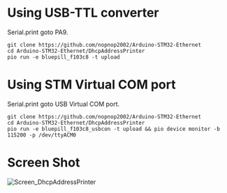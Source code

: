 # Using USB-TTL converter   
Serial.print goto PA9.
```
git clone https://github.com/nopnop2002/Arduino-STM32-Ethernet
cd Arduino-STM32-Ethernet/DhcpAddressPrinter
pio run -e bluepill_f103c8 -t upload
```

# Using STM Virtual COM port   
Serial.print goto USB Virtual COM port.   
```
git clone https://github.com/nopnop2002/Arduino-STM32-Ethernet
cd Arduino-STM32-Ethernet/DhcpAddressPrinter
pio run -e bluepill_f103c8_usbcon -t upload && pio device monitor -b 115200 -p /dev/ttyACM0
```

# Screen Shot
![Screen_DhcpAddressPrinter](https://user-images.githubusercontent.com/6020549/169679491-367d3085-e57c-4595-af20-3ade5524b261.jpg)
